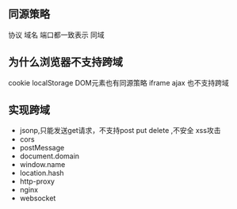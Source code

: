 ## 同源策略
协议 域名 端口都一致表示 同域

## 为什么浏览器不支持跨域
cookie localStorage 
DOM元素也有同源策略 iframe
ajax 也不支持跨域

## 实现跨域
- jsonp,只能发送get请求，不支持post put delete ,不安全 xss攻击
- cors
- postMessage
- document.domain
- window.name
- location.hash
- http-proxy
- nginx
- websocket